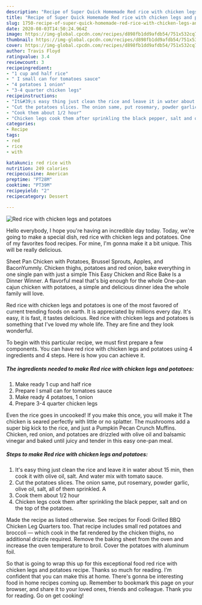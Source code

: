 ```yaml
---
description: "Recipe of Super Quick Homemade Red rice with chicken legs and potatoes"
title: "Recipe of Super Quick Homemade Red rice with chicken legs and potatoes"
slug: 1750-recipe-of-super-quick-homemade-red-rice-with-chicken-legs-and-potatoes
date: 2020-08-03T14:50:24.964Z
image: https://img-global.cpcdn.com/recipes/d898fb1dd9afdb54/751x532cq70/red-rice-with-chicken-legs-and-potatoes-recipe-main-photo.jpg
thumbnail: https://img-global.cpcdn.com/recipes/d898fb1dd9afdb54/751x532cq70/red-rice-with-chicken-legs-and-potatoes-recipe-main-photo.jpg
cover: https://img-global.cpcdn.com/recipes/d898fb1dd9afdb54/751x532cq70/red-rice-with-chicken-legs-and-potatoes-recipe-main-photo.jpg
author: Travis Floyd
ratingvalue: 3.4
reviewcount: 3
recipeingredient:
- "1 cup and half rice"
- " I small can for tomatoes sauce"
- "4 potatoes 1 onion"
- "3-4 quarter chicken legs"
recipeinstructions:
- "It&#39;s easy thing just clean the rice and leave it in water about 15 min, then cook it with olive oil, salt. And water mix with tomato sauce."
- "Cut the potatoes slices. The onion same, put rosemary, powder garlic, olive oil, salt, all of them sprinkled. A"
- "Cook them about 1/2 hour"
- "Chicken legs cook them after sprinkling the black pepper, salt and on the top of the potatoes."
categories:
- Recipe
tags:
- red
- rice
- with

katakunci: red rice with 
nutrition: 249 calories
recipecuisine: American
preptime: "PT28M"
cooktime: "PT39M"
recipeyield: "2"
recipecategory: Dessert

---
```



![Red rice with chicken legs and potatoes](https://img-global.cpcdn.com/recipes/d898fb1dd9afdb54/751x532cq70/red-rice-with-chicken-legs-and-potatoes-recipe-main-photo.jpg)

Hello everybody, I hope you're having an incredible day today. Today, we're going to make a special dish, red rice with chicken legs and potatoes. One of my favorites food recipes. For mine, I'm gonna make it a bit unique. This will be really delicious.

Sheet Pan Chicken with Potatoes, Brussel Sprouts, Apples, and BaconYummly. Chicken thighs, potatoes and red onion, bake everything in one single pan with just a simple This Easy Chicken and Rice Bake Is a Dinner Winner. A flavorful meal that&#39;s big enough for the whole One-pan cajun chicken with potatoes, a simple and delicious dinner idea the whole family will love.

Red rice with chicken legs and potatoes is one of the most favored of current trending foods on earth. It is appreciated by millions every day. It's easy, it is fast, it tastes delicious. Red rice with chicken legs and potatoes is something that I've loved my whole life. They are fine and they look wonderful.


To begin with this particular recipe, we must first prepare a few components. You can have red rice with chicken legs and potatoes using 4 ingredients and 4 steps. Here is how you can achieve it.

<!--inarticleads1-->

##### The ingredients needed to make Red rice with chicken legs and potatoes:

1. Make ready 1 cup and half rice
1. Prepare  I small can for tomatoes sauce
1. Make ready 4 potatoes, 1 onion
1. Prepare 3-4 quarter chicken legs


Even the rice goes in uncooked! If you make this once, you will make it The chicken is seared perfectly with little or no splatter. The mushrooms add a super big kick to the rice, and just a Pumpkin Pecan Crunch Muffins. Chicken, red onion, and potatoes are drizzled with olive oil and balsamic vinegar and baked until juicy and tender in this easy one-pan meal. 

<!--inarticleads2-->

##### Steps to make Red rice with chicken legs and potatoes:

1. It&#39;s easy thing just clean the rice and leave it in water about 15 min, then cook it with olive oil, salt. And water mix with tomato sauce.
1. Cut the potatoes slices. The onion same, put rosemary, powder garlic, olive oil, salt, all of them sprinkled. A
1. Cook them about 1/2 hour
1. Chicken legs cook them after sprinkling the black pepper, salt and on the top of the potatoes.


Made the recipe as listed otherwise. See recipes for Foodi Grilled BBQ Chicken Leg Quarters too. That recipe includes small red potatoes and broccoli — which cook in the fat rendered by the chicken thighs, no additional drizzle required. Remove the baking sheet from the oven and increase the oven temperature to broil. Cover the potatoes with aluminum foil. 

So that is going to wrap this up for this exceptional food red rice with chicken legs and potatoes recipe. Thanks so much for reading. I'm confident that you can make this at home. There's gonna be interesting food in home recipes coming up. Remember to bookmark this page on your browser, and share it to your loved ones, friends and colleague. Thank you for reading. Go on get cooking!
